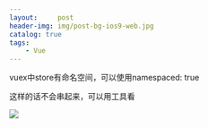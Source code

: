 ```yaml
---
layout:     post
header-img: img/post-bg-ios9-web.jpg
catalog: true
tags:
    - Vue
---
```


vuex中store有命名空间，可以使用namespaced: true

这样的话不会串起来，可以用工具看

![](https://tearknow.github.io/blog/img/20240403.png)
